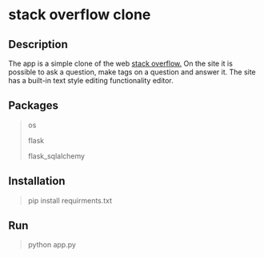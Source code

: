 # stack overflow clone

## Description

The app is a simple clone of the web [stack overflow.](https://stackoverflow.com/questions) On the site it is possible to ask a question, make tags on a question and answer it. The site has a built-in text style editing functionality editor. 

## Packages
> os
>
> flask
>
> flask_sqlalchemy

## Installation

> pip install requirments.txt

## Run

> python app.py



